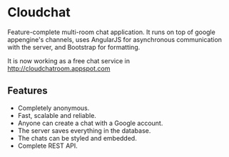 Cloudchat
=========

Feature-complete multi-room chat application. It runs on top of google appengine's channels, uses AngularJS for asynchronous communication with the server, and Bootstrap for formatting.

It is now working as a free chat service in http://cloudchatroom.appspot.com

Features
--------

* Completely anonymous.
* Fast, scalable and reliable.
* Anyone can create a chat with a Google account.
* The server saves everything in the database.
* The chats can be styled and embedded.
* Complete REST API.
